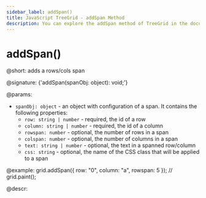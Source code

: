 ```yaml
---
sidebar_label: addSpan()
title: JavaScript TreeGrid - addSpan Method 
description: You can explore the addSpan method of TreeGrid in the documentation of the DHTMLX JavaScript UI library. Browse developer guides and API reference, try out code examples and live demos, and download a free 30-day evaluation version of DHTMLX Suite.
---
```


# addSpan()

@short: adds a rows/cols span

@signature: {'addSpan(spanObj: object): void;'}

@params:
- `spanObj: object` - an object with configuration of a span. It contains the following properties:
    - `row: string | number` - required, the id of a row
    - `column: string | number` - required, the id of a column
    - `rowspan: number` - optional, the number of rows in a span
    - `colspan: number` - optional, the number of columns in a span
    - `text: string | number` - optional, the text in a spanned row/column
    - `css: string` - optional, the name of the CSS class that will be applied to a span

@example:
grid.addSpan({ 
    row: "0", 
    column: "a", 
    rowspan: 5 
});
// grid.paint();

@descr:

[comment]: # (@relatedapi: grid/api/grid_spans_config.md grid/api/grid_getspan_method.md grid/api/grid_removespan_method.md)

[comment]: # (@related: treegrid/usage.md#addingremoving-spans)
